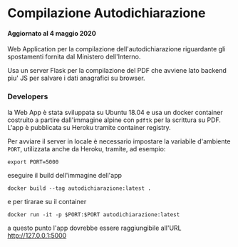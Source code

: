 # Compilazione Autodichiarazione

#### Aggiornato al 4 maggio 2020 

Web Application per la compilazione dell'autodichiarazione riguardante gli 
spostamenti fornita dal Ministero dell'Interno. 

Usa un server Flask per la compilazione del PDF che avviene lato backend piu' 
JS per salvare i dati anagrafici su browser.

### Developers 

la Web App è stata sviluppata su Ubuntu 18.04 e usa un docker container
costruito a partire dall'immagine alpine con ```pdftk``` per la scrittura su PDF.
L'app è pubblicata su Heroku tramite container registry. 

Per avviare il server in locale è necessario impostare la variabile d'ambiente 
```PORT```, utilizzata anche da Heroku, tramite, ad esempio: 

```export PORT=5000```

eseguire il build dell'immagine dell'app 

```docker build --tag autodichiarazione:latest .```

e per tirarae su il container

```docker run -it -p $PORT:$PORT autodichiarazione:latest```

a questo punto l'app dovrebbe essere raggiungibile all'URL http://127.0.0.1:5000 
